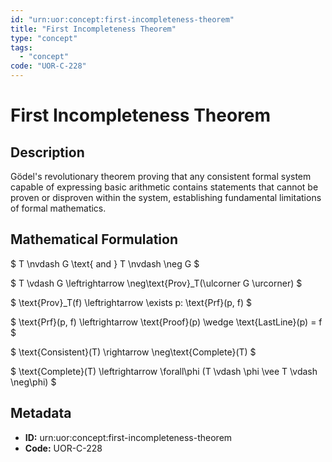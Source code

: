 ```yaml
---
id: "urn:uor:concept:first-incompleteness-theorem"
title: "First Incompleteness Theorem"
type: "concept"
tags:
  - "concept"
code: "UOR-C-228"
---
```


# First Incompleteness Theorem

## Description

Gödel's revolutionary theorem proving that any consistent formal system capable of expressing basic arithmetic contains statements that cannot be proven or disproven within the system, establishing fundamental limitations of formal mathematics.

## Mathematical Formulation

$
T \nvdash G \text{ and } T \nvdash \neg G
$

$
T \vdash G \leftrightarrow \neg\text{Prov}_T(\ulcorner G \urcorner)
$

$
\text{Prov}_T(f) \leftrightarrow \exists p: \text{Prf}(p, f)
$

$
\text{Prf}(p, f) \leftrightarrow \text{Proof}(p) \wedge \text{LastLine}(p) = f
$

$
\text{Consistent}(T) \rightarrow \neg\text{Complete}(T)
$

$
\text{Complete}(T) \leftrightarrow \forall\phi (T \vdash \phi \vee T \vdash \neg\phi)
$

## Metadata

- **ID:** urn:uor:concept:first-incompleteness-theorem
- **Code:** UOR-C-228
